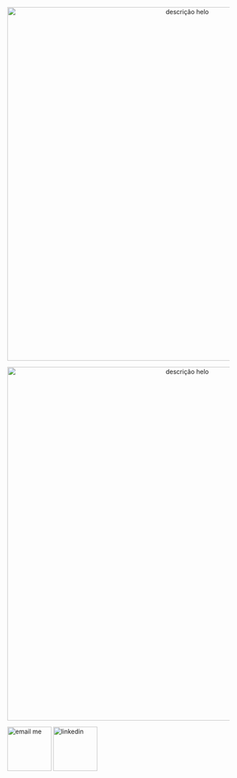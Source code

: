  <p align="center">
   <img align="center" alt="descrição helo" src="https://user-images.githubusercontent.com/86490011/167229623-cf9425f7-b030-4f74-8a56-e409d9463c64.png" width="800">
  </p>
   <p align="center">
   <img align="center" alt="descrição helo" src="https://64.media.tumblr.com/c3f413e28441928c59337b32f8075190/9fc30c43de164ac7-f9/s500x750/38571f99c624e40588e707ead1cb1d325b86d72e.gifv" width="800">
  </p>


   
 <p> <a href="mailto:heloisa@keemail.me" target="_blank"> <img align="center" alt="email me"  src="https://64.media.tumblr.com/cba4208ed78faae53e971f78543500e6/tumblr_pqulm2bWXR1vpf6ddo1_75sq.gifv" width="100"></a>
    <a href="https://www.linkedin.com/in/heloisafarias/" target="_blank"> <img align="center" alt="linkedin" src="https://img.shields.io/badge/LinkedIn-0077B5?style=for-the-badge&logo=linkedin&logoColor=white" width="100"> </a>
 <p> 
